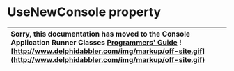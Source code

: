 <a href='Hidden comment: 
$Rev$
$Date$
'></a>

# UseNewConsole property #

| Sorry, this documentation has moved to the Console Application Runner Classes **[Programmers' Guide](http://wiki.delphidabbler.com/index.php/Docs/TPJCustomConsoleAppUseNewConsole)** ![http://www.delphidabbler.com/img/markup/off-site.gif](http://www.delphidabbler.com/img/markup/off-site.gif) |
|:----------------------------------------------------------------------------------------------------------------------------------------------------------------------------------------------------------------------------------------------------------------------------------------------------|